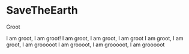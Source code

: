 # SaveTheEarth
Groot

I am groot, I am groot!
I am groot, I am groot, I am groot
I am groot, I am groot, I am grooooot
I am groooot, I am grooooot, I am grooooot


